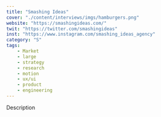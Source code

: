 ```yaml
---
title: "Smashing Ideas"
cover: "./content/interviews/imgs/hamburgers.png"
website: "https://smashingideas.com/"
twit: "https://twitter.com/smashingideas"
inst: "https://www.instagram.com/smashing_ideas_agency"
category: "S"
tags:
    - Market
    - large
    - strategy
    - research
    - motion
    - ux/ui
    - product
    - engineering
---
```


Description
